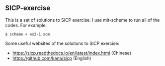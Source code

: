 ## SICP-exercise 
This is a set of solutions to SICP exercise.
I use mit-scheme to run all of the codes. For example:
```
$ scheme < ex2-1.scm
```
Some useful websites of the solutions to SICP exercise:
- https://sicp.readthedocs.io/en/latest/index.html (Chinese)
- https://github.com/kana/sicp (English)
